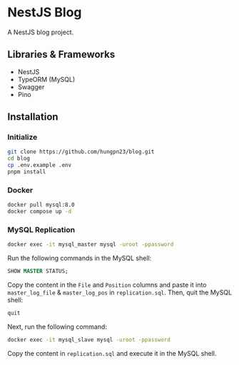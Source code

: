# NestJS Blog

A NestJS blog project.

## Libraries & Frameworks

- NestJS
- TypeORM (MySQL)
- Swagger
- Pino

## Installation

### Initialize

```bash
git clone https://github.com/hungpn23/blog.git
cd blog
cp .env.example .env
pnpm install
```

### Docker

```bash
docker pull mysql:8.0
docker compose up -d
```

### MySQL Replication

```bash
docker exec -it mysql_master mysql -uroot -ppassword
```

Run the following commands in the MySQL shell:

```sql
SHOW MASTER STATUS;
```

Copy the content in the `File` and `Position` columns and paste it into `master_log_file` & `master_log_pos` in `replication.sql`. Then, quit the MySQL shell:

```bash
quit
```

Next, run the following command:

```bash
docker exec -it mysql_slave mysql -uroot -ppassword
```

Copy the content in `replication.sql` and execute it in the MySQL shell.
